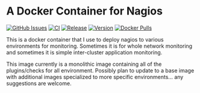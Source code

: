 # A Docker Container for Nagios

[![GitHub Issues](https://img.shields.io/github/issues-raw/dcjulian29/docker-nagios.svg)](https://github.com/dcjulian29/docker-nagios/issues) [![CI](https://github.com/dcjulian29/docker-nagios/actions/workflows/ci.yml/badge.svg)](https://github.com/dcjulian29/docker-nagios/actions/workflows/ci.yml) [![Release](https://github.com/dcjulian29/docker-nagios/actions/workflows/release.yml/badge.svg)](https://github.com/dcjulian29/docker-nagios/actions/workflows/release.yml) [![Version](https://img.shields.io/docker/v/dcjulian29/nagios?sort=semver)](https://hub.docker.com/repository/docker/dcjulian29/nagios) [![Docker Pulls](https://img.shields.io/docker/pulls/dcjulian29/nagios.svg)](https://hub.docker.com/r/dcjulian29/nagios/)


This is a docker container that I use to deploy nagios to various environments for monitoring. Sometimes it is for whole network monitoring and sometimes it is simple inter-cluster application monitoring.

This image currently is a monolithic image containing all of the plugins/checks for all environment. Possibly plan to update to a base image with additional images specialized to more specific environments... any suggestions are welcome.

